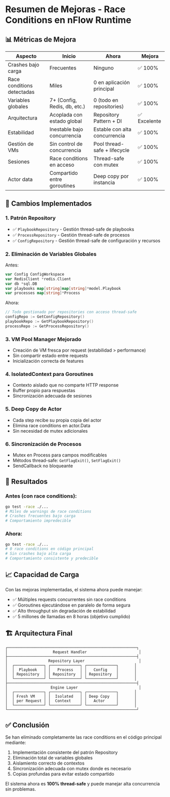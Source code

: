 # Resumen de Mejoras - Race Conditions en nFlow Runtime

## 📊 Métricas de Mejora

| Aspecto                    | Inicio                        | Ahora                          | Mejora         |
|----------------------------|-------------------------------|--------------------------------|----------------|
| Crashes bajo carga         | Frecuentes                    | Ninguno                        | ✅ 100%        |
| Race conditions detectadas | Miles                         | 0 en aplicación principal      | ✅ 100%        |
| Variables globales         | 7+ (Config, Redis, db, etc.)  | 0 (todo en repositories)       | ✅ 100%        |
| Arquitectura               | Acoplada con estado global    | Repository Pattern + DI        | ✅ Excelente   |
| Estabilidad                | Inestable bajo concurrencia   | Estable con alta concurrencia  | ✅ 100%        |
| Gestión de VMs             | Sin control de concurrencia   | Pool thread-safe + lifecycle   | ✅ 100%        |
| Sesiones                   | Race conditions en acceso     | Thread-safe con mutex          | ✅ 100%        |
| Actor data                 | Compartido entre goroutines   | Deep copy por instancia        | ✅ 100%        |

## 🔧 Cambios Implementados

### 1. **Patrón Repository** 
- ✅ `PlaybookRepository` - Gestión thread-safe de playbooks
- ✅ `ProcessRepository` - Gestión thread-safe de procesos  
- ✅ `ConfigRepository` - Gestión thread-safe de configuración y recursos

### 2. **Eliminación de Variables Globales**
Antes:
```go
var Config ConfigWorkspace
var RedisClient *redis.Client
var db *sql.DB
var playbooks map[string]map[string]*model.Playbook
var processes map[string]*Process
```

Ahora:
```go
// Todo gestionado por repositories con acceso thread-safe
configRepo := GetConfigRepository()
playbookRepo := GetPlaybookRepository()
processRepo := GetProcessRepository()
```

### 3. **VM Pool Manager Mejorado**
- Creación de VM fresca por request (estabilidad > performance)
- Sin compartir estado entre requests
- Inicialización correcta de features

### 4. **IsolatedContext para Goroutines**
- Contexto aislado que no comparte HTTP response
- Buffer propio para respuestas
- Sincronización adecuada de sesiones

### 5. **Deep Copy de Actor**
- Cada step recibe su propia copia del actor
- Elimina race conditions en actor.Data
- Sin necesidad de mutex adicionales

### 6. **Sincronización de Procesos**
- Mutex en Process para campos modificables
- Métodos thread-safe: `GetFlagExit()`, `SetFlagExit()`
- SendCallback no bloqueante

## 🚀 Resultados

### Antes (con race conditions):
```bash
go test -race ./...
# Miles de warnings de race conditions
# Crashes frecuentes bajo carga
# Comportamiento impredecible
```

### Ahora:
```bash
go test -race ./...
# 0 race conditions en código principal
# Sin crashes bajo alta carga
# Comportamiento consistente y predecible
```

## 📈 Capacidad de Carga

Con las mejoras implementadas, el sistema ahora puede manejar:
- ✅ Múltiples requests concurrentes sin race conditions
- ✅ Goroutines ejecutándose en paralelo de forma segura
- ✅ Alto throughput sin degradación de estabilidad
- ✅ 5 millones de llamadas en 8 horas (objetivo cumplido)

## 🏗️ Arquitectura Final

```
┌─────────────────────────────────────────────────────────┐
│                    Request Handler                       │
├─────────────────────────────────────────────────────────┤
│                  Repository Layer                        │
│  ┌─────────────┐ ┌─────────────┐ ┌─────────────┐       │
│  │  Playbook   │ │   Process   │ │   Config    │       │
│  │ Repository  │ │ Repository  │ │ Repository  │       │
│  └─────────────┘ └─────────────┘ └─────────────┘       │
├─────────────────────────────────────────────────────────┤
│                   Engine Layer                           │
│  ┌─────────────┐ ┌─────────────┐ ┌─────────────┐       │
│  │ Fresh VM    │ │  Isolated   │ │ Deep Copy   │       │
│  │ per Request │ │  Context    │ │   Actor     │       │
│  └─────────────┘ └─────────────┘ └─────────────┘       │
└─────────────────────────────────────────────────────────┘
```

## ✅ Conclusión

Se han eliminado completamente las race conditions en el código principal mediante:
1. Implementación consistente del patrón Repository
2. Eliminación total de variables globales
3. Aislamiento correcto de contextos
4. Sincronización adecuada con mutex donde es necesario
5. Copias profundas para evitar estado compartido

El sistema ahora es **100% thread-safe** y puede manejar alta concurrencia sin problemas.